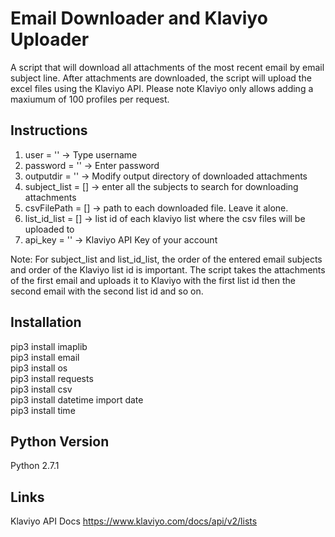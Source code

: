 # Email Downloader and Klaviyo Uploader
A script that will download all attachments of the most recent email by email subject line. After attachments are downloaded, the script will upload the excel files using the Klaviyo API. Please note Klaviyo only allows adding a maxiumum of 100 profiles per request.

## Instructions
1. user = '' -> Type username
2. password = '' -> Enter password
3. outputdir = '' -> Modify output directory of downloaded attachments
4. subject_list = [] -> enter all the subjects to search for downloading attachments
5. csvFilePath = [] -> path to each downloaded file. Leave it alone.
6. list_id_list = [] -> list id of each klaviyo list where the csv files will be uploaded to
7. api_key = '' -> Klaviyo API Key of your account

Note: For subject_list and list_id_list, the order of the entered email subjects and order of the Klaviyo list id is important. The script takes the attachments of the first email and uploads it to Klaviyo with the first list id then the second email with the second list id and so on.

## Installation
pip3 install imaplib <br />
pip3 install email <br />
pip3 install os <br />
pip3 install requests <br />
pip3 install csv <br />
pip3 install datetime import date <br />
pip3 install time <br />

## Python Version
Python 2.7.1

## Links
Klaviyo API Docs https://www.klaviyo.com/docs/api/v2/lists
